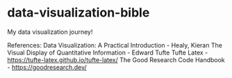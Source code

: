 # data-visualization-bible
My data visualization journey!


References:
Data Visualization: A Practical Introduction - Healy, Kieran
The Visual Display of Quantitative Information - Edward Tufte
Tufte Latex - https://tufte-latex.github.io/tufte-latex/ 
The Good Research Code Handbook - https://goodresearch.dev/
